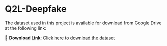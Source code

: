 # Q2L-Deepfake
The dataset used in this project is available for download from Google Drive at the following link:

🔗 **Download Link**: [Click here to download the dataset]( https://drive.google.com/file/d/1VtaMgTRR8kR5bWQwDGjWDknGuHeNCkmU/view?usp=sharing)
